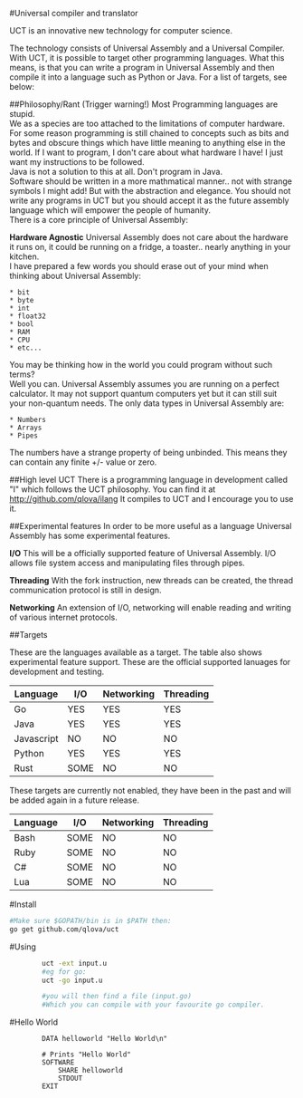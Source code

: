 #Universal compiler and translator

UCT is an innovative new technology for computer science.

The technology consists of Universal Assembly and a Universal Compiler.
With UCT, it is possible to target other programming languages. What this means, is that you can write a program in Universal Assembly and then compile it into a language such as Python or Java. For a list of targets, see below:

##Philosophy/Rant (Trigger warning!)
Most Programming languages are stupid.  
We as a species are too attached to the limitations of computer hardware. For some reason programming is still chained to concepts such as bits and bytes and obscure things which have little meaning to anything else in the world. If I want to program, I don't care about what hardware I have! I just want my instructions to be followed.  
Java is not a solution to this at all. Don't program in Java.  
Software should be written in a more mathmatical manner.. not with strange symbols I might add! But with the abstraction and elegance.
You should not write any programs in UCT but you should accept it as the future assembly language which will empower the people of humanity.  
There is a core principle of Universal Assembly:

**Hardware Agnostic**
Universal Assembly does not care about the hardware it runs on, it could be running on a fridge, a toaster.. nearly anything in your kitchen.  
I have prepared a few words you should erase out of your mind when thinking about Universal Assembly:
	
	* bit
	* byte
	* int
	* float32
	* bool
	* RAM
	* CPU
	* etc...

You may be thinking how in the world you could program without such terms?  
Well you can. Universal Assembly assumes you are running on a perfect calculator.
It may not support quantum computers yet but it can still suit your non-quantum needs.
The only data types in Universal Assembly are:

	* Numbers
	* Arrays
	* Pipes

The numbers have a strange property of being unbinded.
This means they can contain any finite +/- value or zero.


##High level UCT
There is a programming language in development called "I" which follows the UCT philosophy.
You can find it at http://github.com/qlova/ilang
It compiles to UCT and I encourage you to use it.

##Experimental features
In order to be more useful as a language Universal Assembly has some experimental features.

**I/O**
This will be a officially supported feature of Universal Assembly.
I/O allows file system access and manipulating files through pipes.

**Threading**
With the fork instruction, new threads can be created, the thread communication protocol is still in design.

**Networking**
An extension of I/O, networking will enable reading and writing of various internet protocols.


##Targets

These are the languages available as a target.
The table also shows experimental feature support.
These are the official supported lanuages for development and testing.

| Language |  I/O  | Networking | Threading |
|----------|-------|------------|-----------|
|Go		   |  YES  |    YES     |    YES    |
|Java	   |  YES  |    YES     |    YES    |
|Javascript|  NO   |    NO      |    NO     |
|Python	   |  YES  |    YES     |    YES    |
|Rust      |  SOME |    NO      |    NO     |

These targets are currently not enabled, they have been in the past and will be added again in a future release.

| Language |  I/O  | Networking | Threading |
|----------|-------|------------|-----------|
|Bash	   |  SOME |     NO     |    NO     |
|Ruby	   |  SOME |     NO     |    NO     |
|C#		   |  SOME |     NO     |    NO     |
|Lua       |  SOME |     NO     |    NO     |

#Install

```bash
#Make sure $GOPATH/bin is in $PATH then:
go get github.com/qlova/uct
```

#Using

```bash
		uct -ext input.u
		#eg for go:
		uct -go input.u

		#you will then find a file (input.go)
		#Which you can compile with your favourite go compiler.
```


#Hello World
```u
		DATA helloworld "Hello World\n"

		# Prints "Hello World"
		SOFTWARE
			SHARE helloworld
			STDOUT
		EXIT
```


